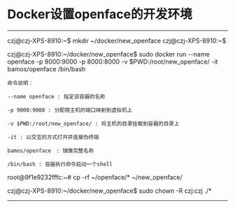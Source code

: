 # Docker设置openface的开发环境
********************************************************************************

czj@czj-XPS-8910:~$ mkdir ~/docker/new_openface
czj@czj-XPS-8910:~$ 

czj@czj-XPS-8910:~/docker/new_openface$ sudo docker run --name openface -p 9000:9000 -p 8000:8000 -v $PWD:/root/new_openface/ -it bamos/openface /bin/bash

	命令说明：

	--name openface : 指定该容器的名称
	
	-p 9000:9000 : 分配宿主机的端口映射到虚拟机上
	
	-v $PWD:/root/new_openface/ : 将主机的目录挂载到容器的目录上
	
	-it : 以交互的方式打开并连接伪终端
	
	bamos/openface　: 镜像完整名称

	/bin/bash : 容器执行命令启动一个shell

root@9f1e9232fffc:~# cp -rf ~/openface/* ~/new_openface/

czj@czj-XPS-8910:~/docker/new_openface$ sudo chown -R czj:czj ./*

********************************************************************************


